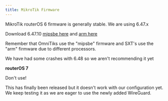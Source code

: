 ```yaml
---
title: MikroTik Firmware
---
```


MikroTik routerOS 6 firmware is generally stable. We are using 6.47.x

Download 6.47.10 [mipsbe here](https://download.mikrotik.com/routeros/6.47.10/routeros-mipsbe-6.47.10.npk) and [arm here](https://download.mikrotik.com/routeros/6.47.10/routeros-arm-6.47.10.npk)

Remember that OmniTiks use the "mipsbe" firmware and SXT's use the "arm" firmware due to different processors.

We have had some crashes with 6.48 so we aren't recommending it yet


**routerOS 7**

Don't use!

This has finally been released but it doesn't work with our configuration yet. We keep testing it as we are eager to use the newly added WireGuard.